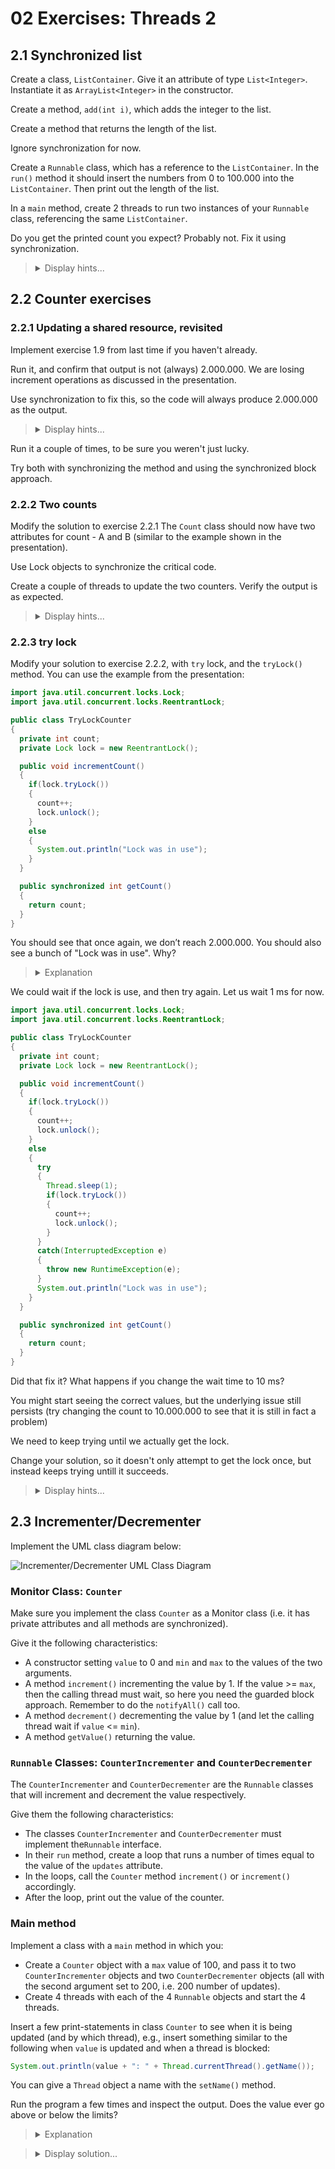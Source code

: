 # 02 Exercises: Threads 2

## 2.1 Synchronized list

Create a class, `ListContainer`. Give it an attribute of type `List<Integer>`. Instantiate it as `ArrayList<Integer>` in the constructor.

Create a method, `add(int i)`, which adds the integer to the list.

Create a method that returns the length of the list.

Ignore synchronization for now.

Create a `Runnable` class, which has a reference to the `ListContainer`. In the `run()` method it should insert the numbers from 0 to 100.000 into the `ListContainer`. Then print out the length of the list.

In a `main` method, create 2 threads to run two instances of your `Runnable` class, referencing the same `ListContainer`.

Do you get the printed count you expect? Probably not. Fix it using synchronization.

<blockquote>
<details>
<summary>Display hints...</summary>
<p>
  The implementation of the <code>ArrayList<Integer></code> uses an array with indexing, and time slicing is causing issues with the indexes. To solve this, we need to ensure that only one thread can attempt to add something at a time (using a lock on the <code>add(int i)</code> method
</p>
<details>
<summary>Display solution...</summary>

```java
import java.util.ArrayList;
import java.util.List;

public class ListContainer
{
    private List<Integer> list = new ArrayList<Integer>();

    public synchronized void add(int i)
    {
        list.add(i);
    }

    public int getLength()
    {
        return list.size();
    }
}

public class Inserter implements Runnable
{
    private ListContainer listContainer;
    
    public Inserter(ListContainer listContainer)
    {
        this.listContainer = listContainer;
    }

    @Override
    public void run()
    {
        for (int i = 0; i < 100000; i++)
        {
            listContainer.add(i);
        }
        System.out.println(listContainer.getLength());
    }
}

public class Test
{
    public static void main(String[] args)
    {
        //create 2 threads to run two instances of your Runnable class, referencing the same ListContainer.
        ListContainer listContainer = new ListContainer();
        Inserter inserter1 = new Inserter(listContainer);
        Inserter inserter2 = new Inserter(listContainer);

        Thread inserterThread1 = new Thread(inserter1);
        Thread inserterThread2 = new Thread(inserter2);
        inserterThread1.start();
        inserterThread2.start();
    }
}
```
</details>
</details>
</blockquote>


## 2.2 Counter exercises

### 2.2.1 Updating a shared resource, revisited

Implement exercise 1.9 from last time if you haven't already. 

Run it, and confirm that output is not (always) 2.000.000. We are losing increment operations as discussed in the presentation.

Use synchronization to fix this, so the code will always produce 2.000.000 as the output.

<blockquote>
<details>
<summary>Display hints...</summary>
<p>
  We want to synchronize the <code>Counter</code> so only a single thread can access the <code>incrementCount</code> method at a time.

  To do so, we can synchronize only that method. It's easiest to just modify the <code>Counter</code> class directly, but you could also create a new class for the synchronized version (or maybe extend the old version).
</p>
<details>
<summary>Display solution...</summary>

```java
public class Counter
{
  private int count;

  public synchronized void incrementCount()
  {
    count++;
  }

  public int getCount()
  {
    return count;
  }
}

public class CounterIncrementer implements Runnable
{
  private Counter counter;

  public CounterIncrementer(Counter counter)
  {
    this.counter = counter;
  }

  @Override public void run()
  {
    for (int i = 0; i < 1000000; i++)
    {
      counter.incrementCount();
    }
    System.out.println(counter.getCount());
  }
}

public class Start
{
  public static void main(String[] args)
  {
    Counter counter = new Counter();

    CounterIncrementer counterIncrementer1 = new CounterIncrementer(counter);
    CounterIncrementer counterIncrementer2 = new CounterIncrementer(counter);

    Thread counterIncrementerThread1 = new Thread(counterIncrementer1);
    Thread counterIncrementerThread2 = new Thread(counterIncrementer2);
    counterIncrementerThread1.start();
    counterIncrementerThread2.start();
  }
}
```

</details>
</details>

</blockquote>

Run it a couple of times, to be sure you weren't just lucky.

Try both with synchronizing the method and using the synchronized block approach.

### 2.2.2 Two counts

Modify the solution to exercise 2.2.1 The `Count` class should now have two attributes for count - A and B (similar to the example shown in the presentation).

Use Lock objects to synchronize the critical code.

Create a couple of threads to update the two counters. Verify the output is as expected.

<blockquote>
<details>
<summary>Display hints...</summary>
  <p>
    Instead of using the intrinsic lock of the object, we should define our own locks, so the two counts can be updated without blocking each other.
  </p>
  <p>
    We can use the <code>ReentrantLock</code> class, or any other <code>Object</code> for that matter, to define the two locks.
  </p>

```java
  private Lock lockA = new ReentrantLock();
  private Lock lockB = new ReentrantLock();
```

  Synchronize the body of the increment methods for A and B using these locks.
</p>
<details>
<summary>Display solution...</summary>

```java
import java.util.concurrent.locks.Lock;
import java.util.concurrent.locks.ReentrantLock;

public class DoubleCounter
{
  private int countA;
  private int countB;

  private Lock lockA = new ReentrantLock();
  private Lock lockB = new ReentrantLock();

  public void incrementCountA()
  {
    synchronized (lockA)
    {
      countA++;
    }
  }

  public void incrementCountB()
  {
    synchronized (lockB)
    {
      countB++;
    }
  }

  public int getCountA()
  {
    synchronized (lockA)
    {
      return  countA;
    }
  }

  public int getCountB()
  {
    synchronized (lockB)
    {
      return  countB;
    }  
  }
}
```

</details>
</details>

</blockquote>

### 2.2.3 try lock

Modify your solution to exercise 2.2.2, with `try` lock, and the `tryLock()` method. You can use the example from the presentation:

```java
import java.util.concurrent.locks.Lock;
import java.util.concurrent.locks.ReentrantLock;

public class TryLockCounter
{
  private int count;
  private Lock lock = new ReentrantLock();

  public void incrementCount()
  {
    if(lock.tryLock())
    {
      count++;
      lock.unlock();
    }
    else
    {
      System.out.println("Lock was in use");
    }
  }

  public synchronized int getCount()
  {
    return count;
  }
}
```

You should see that once again, we don’t reach 2.000.000. You should also see a bunch of "Lock was in use". Why?

<blockquote>
<details>
<summary>Explanation</summary>
  <p>
    Whenever a thread is assigned time on the CPU, but the lock is in use, it will spend time doing nothing (printing out "Lock was in use").
  </p>
</details>
</blockquote>

We could wait if the lock is use, and then try again. Let us wait 1 ms for now.

```java
import java.util.concurrent.locks.Lock;
import java.util.concurrent.locks.ReentrantLock;

public class TryLockCounter
{
  private int count;
  private Lock lock = new ReentrantLock();

  public void incrementCount()
  {
    if(lock.tryLock())
    {
      count++;
      lock.unlock();
    }
    else
    {
      try
      {
        Thread.sleep(1);
        if(lock.tryLock())
        {
          count++;
          lock.unlock();
        }
      }
      catch(InterruptedException e)
      {
        throw new RuntimeException(e);
      } 
      System.out.println("Lock was in use");
    }
  }

  public synchronized int getCount()
  {
    return count;
  }
}
```

Did that fix it? What happens if you change the wait time to 10 ms?

You might start seeing the correct values, but the underlying issue still persists (try changing the count to 10.000.000 to see that it is still in fact a problem)

We need to keep trying until we actually get the lock.

Change your solution, so it doesn't only attempt to get the lock once, but instead keeps trying untill it succeeds.

<blockquote>
<details>
<summary>Display hints...</summary>
<p>
  <code>lock.tryLock()</code> returns a boolean value. We can construct a while loop that runs as long as that value is false and keeps trying to acquire the lock.
</p>
<details>
<summary>Display solution...</summary>

```java
import java.util.concurrent.locks.Lock;
import java.util.concurrent.locks.ReentrantLock;

public class TryLockCounter
{
  private int count;
  private Lock lock = new ReentrantLock();

  public void incrementCount()
  {
    while(!lock.tryLock())
    {
      try
      {
        System.out.println("Lock was in use, going to sleep");
        Thread.sleep(1);
      }
      catch (InterruptedException e)
      {
        throw new RuntimeException(e);
      }
    }
      count++;
      lock.unlock();
  }

  public synchronized int getCount()
  {
    return count;
  }
}
```
</details>
</details>
</blockquote>

## 2.3	Incrementer/Decrementer

Implement the UML class diagram below:

![Incrementer/Decrementer UML Class Diagram](https://github.com/MichaelViuff/SDJ2/blob/main/02%20Threads%202/Images/IncrementerDecrementerUML.png)

### Monitor Class: `Counter`

Make sure you implement the class `Counter` as a Monitor class (i.e. it has private attributes and all methods are synchronized).

Give it the following characteristics:

- A constructor setting `value` to 0 and `min` and `max` to the values of the two arguments.
- A method `increment()` incrementing the value by 1. If the value >= `max`, then the calling thread must wait, so here you need the guarded block approach. Remember to do the `notifyAll()` call too.
- A method `decrement()` decrementing the value by 1 (and let the calling thread wait if `value` <= `min`).
- A method `getValue()` returning the value.

### `Runnable` Classes: `CounterIncrementer` and `CounterDecrementer`

The `CounterIncrementer` and `CounterDecrementer` are the `Runnable` classes that will increment and decrement the value respectively.

Give them the following characteristics:

 - The classes `CounterIncrementer` and `CounterDecrementer` must implement the`Runnable` interface.
 - In their `run` method, create a loop that runs a number of times equal to the value of the `updates` attribute.
 - In the loops, call the `Counter` method `increment()` or `increment()` accordingly.
 - After the loop, print out the value of the counter.

### Main method

Implement a class with a `main` method in which you:

- Create a `Counter` object with a `max` value of 100, and pass it to two `CounterIncrementer` objects and two `CounterDecrementer` objects (all with the second argument set to 200, i.e. 200 number of updates).
- Create 4 threads with each of the 4 `Runnable` objects and start the 4 threads.

Insert a few print-statements in class `Counter` to see when it is being updated (and by which thread), e.g., insert something similar to the following when `value` is updated and when a thread is blocked:

```java
System.out.println(value + ": " + Thread.currentThread().getName());
```

You can give a `Thread` object a name with the `setName()` method.

Run the program a few times and inspect the output. Does the value ever go above or below the limits?

<blockquote>
<details>
<summary>Explanation</summary>
  <p>
    If you used an <code>if-statement</code> instead of a loop when checking to see if a thread should be set to wait, you will see this issue. This is because the thread checks the condition, and if the condition is true (i.e. it is not allowed to update value) it is set to wait. But, when it awakes, it doesn't check again, and instead just continues execution, updating the value regardless of the condition.
  </p>

  <p>
    To fix this, use a loop so that the thread checks again when it wakes up.
  </p>
</details>
</blockquote>

<blockquote>
<details>
<summary>Display solution...</summary>

```java
public class Counter
{
    private long value;
    private long max;
    private long min;

    public Counter(long min, long max)
    {
        value = 0;
        this.min = min;
        this.max = max;
    }

    public synchronized void increment()
    {
        while(value >= max)
        {
            try
            {
                wait();
            }
            catch (InterruptedException e)
            {
                e.printStackTrace();
            }
        }
        value++;
        System.out.println(value + ": " + Thread.currentThread().getName());
        notifyAll();
    }

    public synchronized void decrement()
    {
        while(value <= min)
        {
            try
            {
                wait();
            }
            catch (InterruptedException e)
            {
                e.printStackTrace();
            }
        }
        value--;
        System.out.println(value + ": " + Thread.currentThread().getName());
        notifyAll();
    }

    public synchronized long getValue()
    {
        return value;
    }
}

public class CounterIncrementer implements Runnable
{
    private int updates;
    private Counter counter;

    public CounterIncrementer(Counter counter, int updates)
    {
        this.updates = updates;
        this.counter = counter;
    }

    @Override
    public void run()
    {
        for (int i = 0; i < updates; i++)
        {
            counter.increment();
        }
        System.out.println(Thread.currentThread().getName() + " har finished, count is: " + counter.getValue());
    }
}

    private Counter counter;

    public CounterDecrementer(Counter counter, int updates)
    {
        this.updates = updates;
        this.counter = counter;
    }

    @Override
    public void run()
    {
        for (int i = 0; i < updates; i++)
        {
            counter.decrement();
        }
        System.out.println(Thread.currentThread().getName() + " har finished, count is: " + counter.getValue());
    }
}

public class Test
{
    public static void main(String[] args)
    {
        Counter counter = new Counter(0, 100);
        
        CounterIncrementer counterIncrementer1 = new CounterIncrementer(counter, 400);
        CounterIncrementer counterIncrementer2 = new CounterIncrementer(counter, 400);
        CounterDecrementer counterDecrementer1 = new CounterDecrementer(counter, 400);
        CounterDecrementer counterDecrementer2 = new CounterDecrementer(counter, 400);

        Thread counterIncrementerThread1 = new Thread(counterIncrementer1);
        Thread counterIncrementerThread2 = new Thread(counterIncrementer2);
        Thread counterDecrementerThread1 = new Thread(counterDecrementer1);
        Thread counterDecrementerThread2 = new Thread(counterDecrementer2);

        counterIncrementerThread1.setName("Incrementer 1");
        counterIncrementerThread2.setName("Incrementer 2");
        counterDecrementerThread1.setName("Decrementer 1");
        counterDecrementerThread2.setName("Decrementer 2");

        counterIncrementerThread1.start();
        counterIncrementerThread2.start();
        counterDecrementerThread1.start();
        counterDecrementerThread2.start();
    }
}
```
</details>
</blockquote>


